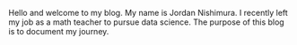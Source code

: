 Hello and welcome to my blog. My name is Jordan Nishimura. I recently left my job as a math teacher to pursue data science. 
The purpose of this blog is to document my journey. 
